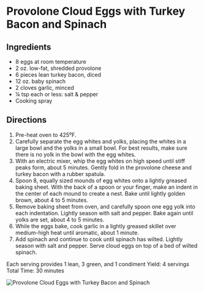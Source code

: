 # Provolone Cloud Eggs with Turkey Bacon and Spinach

## Ingredients 
* 8 eggs at room temperature
* 2 oz. low-fat, shredded provolone
* 6 pieces lean turkey bacon, diced
* 12 oz. baby spinach
* 2 cloves garlic, minced
* ¼ tsp each or less: salt & pepper
* Cooking spray

## Directions
1. Pre-heat oven to 425⁰F. 
2. Carefully separate the egg whites and yolks, placing the whites in a large bowl and the yolks in a small bowl. For best results, make sure there is no yolk in the bowl with the egg whites.
3. With an electric mixer, whip the egg whites on high speed until stiff peaks form, about 5 minutes. Gently fold in the provolone cheese and turkey bacon with a rubber spatula.
4. Spoon 8, equally sized mounds of egg whites onto a lightly greased baking sheet. With the back of a spoon or your finger, make an indent in the center of each mound to create a nest. Bake until lightly golden brown, about 4 to 5 minutes.
5. Remove baking sheet from oven, and carefully spoon one egg yolk into each indentation. Lightly season with salt and pepper. Bake again until yolks are set, about 4 to 5 minutes.
6. While the eggs bake, cook garlic in a lightly greased skillet over medium-high heat until aromatic, about 1 minute. 
7. Add spinach and continue to cook until spinach has wilted. Lightly season with salt and pepper. Serve cloud eggs on top of a bed of wilted spinach.

Each serving provides 1 lean, 3 green, and 1 condiment
Yield: 4 servings
Total Time: 30 minutes

![Provolone Cloud Eggs with Turkey Bacon and Spinach](./Provolone%20Cloud%20Eggs%20with%20Turkey%20Bacon%20and%20Spinach.png)

